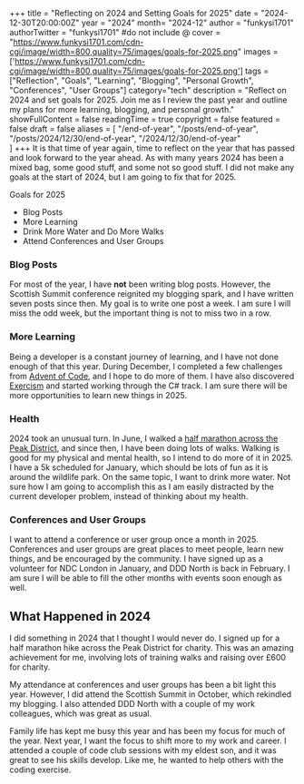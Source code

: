 +++
title = "Reflecting on 2024 and Setting Goals for 2025"
date = "2024-12-30T20:00:00Z"
year = "2024"
month= "2024-12"
author = "funkysi1701"
authorTwitter = "funkysi1701" #do not include @
cover = "https://www.funkysi1701.com/cdn-cgi/image/width=800,quality=75/images/goals-for-2025.png"
images =['https://www.funkysi1701.com/cdn-cgi/image/width=800,quality=75/images/goals-for-2025.png']
tags = ["Reflection", "Goals", "Learning", "Blogging", "Personal Growth", "Conferences", "User Groups"]
category="tech"
description = "Reflect on 2024 and set goals for 2025. Join me as I review the past year and outline my plans for more learning, blogging, and personal growth."
showFullContent = false
readingTime = true
copyright = false
featured = false
draft = false
aliases = [
    "/end-of-year",
    "/posts/end-of-year",
    "/posts/2024/12/30/end-of-year",
    "/2024/12/30/end-of-year"    
]
+++
It is that time of year again, time to reflect on the year that has passed and look forward to the year ahead. As with many years 2024 has been a mixed bag, some good stuff, and some not so good stuff. I did not make any goals at the start of 2024, but I am going to fix that for 2025.

Goals for 2025

- Blog Posts
- More Learning
- Drink More Water and Do More Walks
- Attend Conferences and User Groups

### Blog Posts

For most of the year, I have **not** been writing blog posts. However, the Scottish Summit conference reignited my blogging spark, and I have written seven posts since then. My goal is to write one post a week. I am sure I will miss the odd week, but the important thing is not to miss two in a row.

### More Learning

Being a developer is a constant journey of learning, and I have not done enough of that this year. During December, I completed a few challenges from [Advent of Code](https://adventofcode.com/), and I hope to do more of them. I have also discovered [Exercism](https://exercism.org/) and started working through the C# track. I am sure there will be more opportunities to learn new things in 2025.

### Health

2024 took an unusual turn. In June, I walked a [half marathon across the Peak District](/charity-hike), and since then, I have been doing lots of walks. Walking is good for my physical and mental health, so I intend to do more of it in 2025. I have a 5k scheduled for January, which should be lots of fun as it is around the wildlife park. On the same topic, I want to drink more water. Not sure how I am going to accomplish this as I am easily distracted by the current developer problem, instead of thinking about my health.

### Conferences and User Groups

I want to attend a conference or user group once a month in 2025. Conferences and user groups are great places to meet people, learn new things, and be encouraged by the community. I have signed up as a volunteer for NDC London in January, and DDD North is back in February. I am sure I will be able to fill the other months with events soon enough as well.

## What Happened in 2024

I did something in 2024 that I thought I would never do. I signed up for a half marathon hike across the Peak District for charity. This was an amazing achievement for me, involving lots of training walks and raising over £600 for charity.

My attendance at conferences and user groups has been a bit light this year. However, I did attend the Scottish Summit in October, which rekindled my blogging. I also attended DDD North with a couple of my work colleagues, which was great as usual.

Family life has kept me busy this year and has been my focus for much of the year. Next year, I want the focus to shift more to my work and career. I attended a couple of code club sessions with my eldest son, and it was great to see his skills develop. Like me, he wanted to help others with the coding exercise.